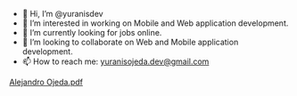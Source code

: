 - 👋 Hi, I’m @yuranisdev
- 👀 I’m interested in working on Mobile and Web application development.
- 🌱 I’m currently looking for jobs online.
- 💞️ I’m looking to collaborate on Web and Mobile application development.
- 📫 How to reach me: yuranisojeda.dev@gmail.com

<!---
yuranisdev/yuranisdev is a ✨ special ✨ repository because its `README.md` (this file) appears on your GitHub profile.
You can click the Preview link to take a look at your changes.
--->

[Alejandro Ojeda.pdf](https://github.com/yuranisdev/yuranisdev/files/9288309/Alejandro.Ojeda.pdf)
